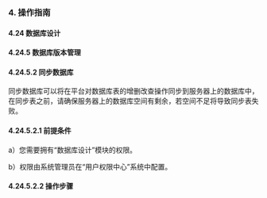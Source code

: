 ### 4. 操作指南

#### 4.24 数据库设计

#### 4.24.5 数据库版本管理

#### 4.24.5.2 同步数据库

同步数据库可以将在平台对数据库表的增删改查操作同步到服务器上的数据库中，在同步表之前，请确保服务器上的数据库空间有剩余，若空间不足将导致同步表失败。

#### 4.24.5.2.1 前提条件

a）您需要拥有“数据库设计”模块的权限。

b）权限由系统管理员在“用户权限中心”系统中配置。

#### 4.24.5.2.2 操作步骤
